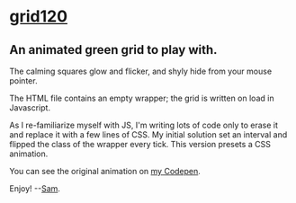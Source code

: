 # <a href="https://samnolting.com/grid120">grid120</a>
<h2>An animated green grid to play with.</h2>

The calming squares glow and flicker, and shyly hide from your mouse pointer.

The HTML file contains an empty wrapper; the grid is written on load in Javascript.

As I re-familiarize myself with JS, I'm writing lots of code only to erase it and replace it with a few lines of CSS. My initial solution set an interval and flipped the class of the wrapper every tick. This version presets a CSS animation.

You can see the original animation on <a href="https://codepen.io/warnthepenguins/pen/YZWzpw">my Codepen</a>.

Enjoy! --<a href="https://samnolting.com">Sam</a>.
